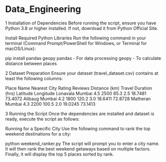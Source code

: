 # Data_Engineering

1️ Installation of Dependencies
Before running the script, ensure you have Python 3.8 or higher installed. If not, download it from Python Official Site.

Install Required Python Libraries
Run the following command in your terminal (Command Prompt/PowerShell for Windows, or Terminal for macOS/Linux):

pip install pandas geopy
 pandas - For data processing
 geopy - To calculate distance between places

2️ Dataset Preparation
Ensure your dataset (travel_dataset.csv) contains at least the following columns:

Place Name	Nearest City	Rating	Reviews	Distance (km)	Travel Duration (hrs)	Latitude	Longitude
Lonavala	Mumbai	4.5	2500	85.3	2.5	18.7481	73.4072
Alibaug	Mumbai	4.2	1800	120.2	3.0	18.6411	72.8728
Matheran	Mumbai	4.3	2200	100.5	2.0	19.0245	73.1413

3️ Running the Script
Once the dependencies are installed and dataset is ready, execute the script as follows:

 Running for a Specific City
Use the following command to rank the top weekend destinations for a city:

python weekend_ranker.py
The script will prompt you to enter a city name.
 It will then rank the best weekend getaways based on multiple factors.
 Finally, it will display the top 5 places sorted by rank.



